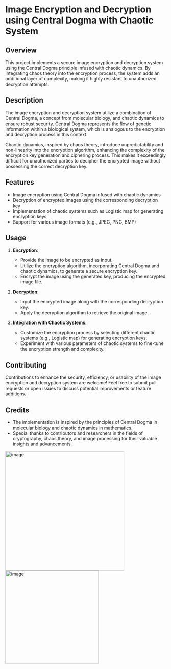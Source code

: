 # Image Encryption and Decryption using Central Dogma with Chaotic System

## Overview

This project implements a secure image encryption and decryption system using the Central Dogma principle infused with chaotic dynamics. By integrating chaos theory into the encryption process, the system adds an additional layer of complexity, making it highly resistant to unauthorized decryption attempts.

## Description

The image encryption and decryption system utilize a combination of Central Dogma, a concept from molecular biology, and chaotic dynamics to ensure robust security. Central Dogma represents the flow of genetic information within a biological system, which is analogous to the encryption and decryption process in this context.

Chaotic dynamics, inspired by chaos theory, introduce unpredictability and non-linearity into the encryption algorithm, enhancing the complexity of the encryption key generation and ciphering process. This makes it exceedingly difficult for unauthorized parties to decipher the encrypted image without possessing the correct decryption key.

## Features

- Image encryption using Central Dogma infused with chaotic dynamics
- Decryption of encrypted images using the corresponding decryption key
- Implementation of chaotic systems such as Logistic map for generating encryption keys
- Support for various image formats (e.g., JPEG, PNG, BMP)

## Usage

1. **Encryption**:
   - Provide the image to be encrypted as input.
   - Utilize the encryption algorithm, incorporating Central Dogma and chaotic dynamics, to generate a secure encryption key.
   - Encrypt the image using the generated key, producing the encrypted image file.

2. **Decryption**:
   - Input the encrypted image along with the corresponding decryption key.
   - Apply the decryption algorithm to retrieve the original image.

3. **Integration with Chaotic Systems**:
   - Customize the encryption process by selecting different chaotic systems (e.g., Logistic map) for generating encryption keys.
   - Experiment with various parameters of chaotic systems to fine-tune the encryption strength and complexity.

## Contributing

Contributions to enhance the security, efficiency, or usability of the image encryption and decryption system are welcome! Feel free to submit pull requests or open issues to discuss potential improvements or feature additions.

## Credits

- The implementation is inspired by the principles of Central Dogma in molecular biology and chaotic dynamics in mathematics.
- Special thanks to contributors and researchers in the fields of cryptography, chaos theory, and image processing for their valuable insights and advancements.

<img width="372" alt="image" src="https://github.com/ShreyaBusetty/ImageEncryptionUsingCentralDogma/assets/134276174/876d8f86-f249-4104-b447-ef554ffa05b5">
<img width="292" alt="image" src="https://github.com/ShreyaBusetty/ImageEncryptionUsingCentralDogma/assets/134276174/1d6e4fd6-1707-4a0b-8ff7-797801172a14">

